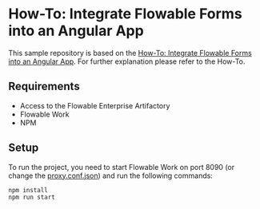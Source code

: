 # How-To: Integrate Flowable Forms into an Angular App

This sample repository is based on the [How-To: Integrate Flowable Forms into an Angular App](https://documentation.flowable.com/latest/howto/howto-integrate-forms-angular/).
For further explanation please refer to the How-To.

## Requirements

* Access to the Flowable Enterprise Artifactory
* Flowable Work
* NPM

## Setup

To run the project, you need to start Flowable Work on port 8090 (or change the [proxy.conf.json](./src/proxy.conf.json)) and run the following commands:

```bash
npm install
npm run start
```
